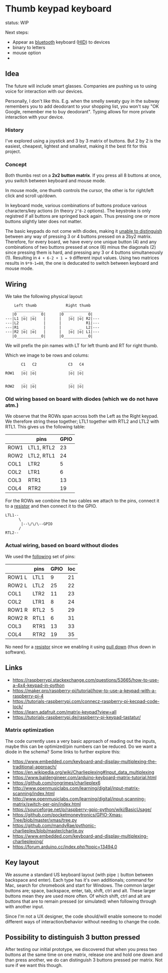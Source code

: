 # Thumb keypad keyboard

status: WIP

Next steps:

- Appear as [bluetooth](https://people.csail.mit.edu/albert/bluez-intro/c212.html) keyboard ([HID](https://github.com/007durgesh219/BTGamepad)) to devices
- binary to letters
- mouse option
- 

## Idea

The future will include smart glasses.
Companies are pushing us to using voice for interaction with our devices.

Personally, I don't like this.
E.g. when the smelly sweaty guy in the subway remembers you to add deodorant to your shopping list,
you won't say "OK Google, remember me to buy deodorant".
Typing allows for more private interaction with your device.

### History

I've explored using a joystick and 3 by 3 matrix of buttons.
But 2 by 2 is the easiest, cheapest, lightest and smallest,
making it the best fit for this project.

### Concept

Both thumbs rest on a **2x2 button matrix**.
If you press all 8 buttons at once,
you switch between keyboard and mouse mode.

In mouse mode, one thumb controls the cursor,
the other is for right/left click
and scroll up/down.

In keyboard mode, various combinations of buttons
produce various characters/key actions
(in theory `2^8-2` options).
The keystroke is only registred if all buttons
are springed back again.
Thus pressing one or more buttons slightly later
does not matter.

The basic keypads do not come with diodes,
making it
[unable to distinguish](https://electronics.stackexchange.com/questions/114993/pressing-same-key-rows-at-the-same-time)
between any
way of pressing 3 or 4 buttons pressed on a 2by2 matrix.
Therefore, for every board,
we have every one unique button (4)
and any combinations of two buttons pressed at once (6)
minus the diagonals (2) since pressing them is hard,
and pressing any 3 or 4 buttons simultaneously (1).
Resulting in `4 + 6-2 + 1 = 9` different input values.
Using two matrices results in `9*9-1=80`,
the one is deducated to switch between keyboard and mouse mode.

## Wiring

We take the following physical layout:
```
    Left thumb             Right thumb
    _____________        _____________
   |O   _   _   O|      |O   _   _   O|
---|L1 |o| |o|   |      |   |o| |o| R2|---
---|L2           |      |           R1|---
---|R1  _   _    |      |    _   _  L2|---
---|R2 |o| |o|   |      |   |o| |o| L1|---
   |O___________O|      |O___________O|
```
We will prefix the pin names with LT for left thumb
and RT for right thumb.

Which we image to be rows and colums:
```
       C1   C2              C3   C4
        _   _                _   _
ROW1   |o| |o|              |o| |o|

        _   _                _   _
ROW2   |o| |o|              |o| |o|
```

### Old wiring based on board with diodes (which we do not have atm.)

We observe that the ROWs span across both the Left as the Right keypad.
We therefore string these together;
LTL1 together with RTL2 and LTL2 with RTL1.
This gives us the following table:

| | pins | GPIO |
| --- | --- | --- |
| ROW1 | LTL1, RTL2 | 23 |
| ROW2 | LTL2, RTL1 | 24 |
| COL1 | LTR2 | 5 |
| COL2 | LTR1 | 6 |
| COL3 | RTR1 | 13 |
| COL4 | RTR2 | 19 |

For the ROWs we combine the two cables we attach to the pins,
connect it to a [resistor](https://www.raspberrypi.org/forums/viewtopic.php?t=211657#p1306345)
and then connect it to the GPIO.
```
LTL1--
      \
       |--\/\/\--GPIO
      /
RTL2--
```

### Actual wiring, based on board without diodes

We used the
[following](https://www.raspberrypi.org/documentation/usage/gpio/)
set of pins:

| | pins | GPIO | loc |
| --- | --- | --- | --- |
| ROW1 L | LTL1 | 9 | 21 |
| ROW2 L | LTL2 | 25 | 22 |
| COL1 | LTR2 | 11 | 23 |
| COL2 | LTR1 | 8 | 24 |
| ROW1 R | RTL2 | 5 | 29 |
| ROW2 R | RTL1 | 6 | 31 |
| COL3 | RTR1 | 13 | 33 |
| COL4 | RTR2 | 19 | 35 |

No need for a
[resistor](https://www.freecodecamp.org/news/a-simple-explanation-of-pull-down-and-pull-up-resistors-660b308f116a/)
since we enabling it using
[pull down](https://raspi.tv/2013/rpi-gpio-basics-6-using-inputs-and-outputs-together-with-rpi-gpio-pull-ups-and-pull-downs)
(thus down in software).

## Links

- https://raspberrypi.stackexchange.com/questions/53665/how-to-use-a-4x4-keypad-in-python
- https://maker.pro/raspberry-pi/tutorial/how-to-use-a-keypad-with-a-raspberry-pi-4
- https://tutorials-raspberrypi.com/connecz-raspberry-pi-kecpad-code-lock/
- https://learn.adafruit.com/matrix-keypad?view=all
- https://tutorials-raspberrypi.de/raspberry-pi-keypad-tastatur/

### Matrix optimization

The code currently uses a very basic approach of reading out the inputs,
maybe this can be optimized/pin numbers can be reduced.
Do we want a diode in the schema?
Some links to further explore this:

- https://www.embedded.com/keyboard-and-display-multiplexing-the-traditional-approach/
- https://en.wikipedia.org/wiki/Charlieplexing#Input_data_multiplexing
- https://www.baldengineer.com/arduino-keyboard-matrix-tutorial.html
- https://github.com/rongrimes/charlieplex6
- http://www.openmusiclabs.com/learning/digital/input-matrix-scanning/index.html
- http://www.openmusiclabs.com/learning/digital/input-scanning-matrix/switch-per-pin/index.html
- https://sourceforge.net/p/raspberry-gpio-python/wiki/BasicUsage/
- https://github.com/pocketmoneytronics/GPIO-Xmas-Tree/blob/master/xmas/tree.py
- https://github.com/mandyRae/pythonic-charlieplex/blob/master/charlie.py
- https://www.embedded.com/keyboard-and-display-multiplexing-charlieplexing/
- https://forum.arduino.cc/index.php?topic=13494.0


## Key layout

We assume a standard US keyboard layout
(with pipe `|` button between backspace and enter).
Each type has it's own additionals;
command for Mac,
search for chromebook
and start for Windows.
The common larger buttons are;
space, backspace, enter, tab, shift, ctrl and alt.
These larger buttons mean they are used more often.
Of which shift, ctrl and alt are buttons that are to remain pressed
(or simulated) when following through with another input.

Since I'm not a UX designer, the code should/will
enable someone to model different ways of interaction/behavior
without needing to change the code.

## Possibility to distinguish 3 button pressed

After testing our initial prototype,
we discovered that when you press two buttons at the same time on one matrix,
release one and hold one down and than press another,
we do can distinguish 3 buttons pressed per matrix.
Not sure if we want this though.

